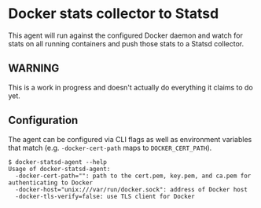 # Docker stats collector to Statsd

This agent will run against the configured Docker daemon and watch for stats on all running containers and push those stats to a Statsd collector.


## WARNING

This is a work in progress and doesn't actually do everything it claims to do yet.


## Configuration

The agent can be configured via CLI flags as well as environment variables that match (e.g. `-docker-cert-path` maps to `DOCKER_CERT_PATH`).

```ShellOutput
$ docker-statsd-agent --help
Usage of docker-statsd-agent:
  -docker-cert-path="": path to the cert.pem, key.pem, and ca.pem for authenticating to Docker
  -docker-host="unix:///var/run/docker.sock": address of Docker host
  -docker-tls-verify=false: use TLS client for Docker
```
